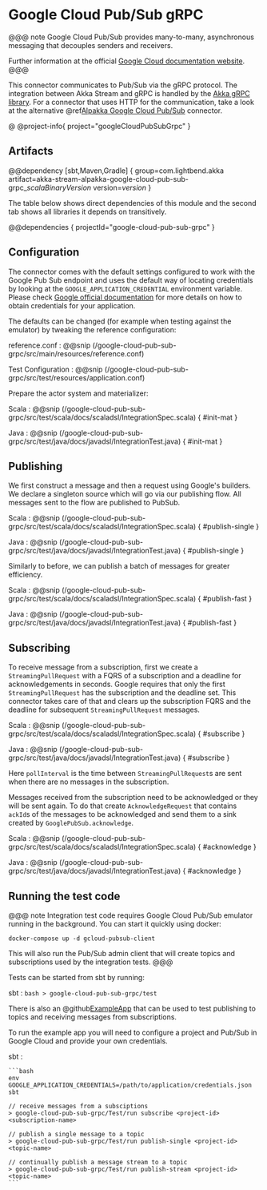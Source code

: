 # Google Cloud Pub/Sub gRPC

@@@ note
Google Cloud Pub/Sub provides many-to-many, asynchronous messaging that decouples senders and receivers.

Further information at the official [Google Cloud documentation website](https://cloud.google.com/pubsub/docs/overview).
@@@

This connector communicates to Pub/Sub via the gRPC protocol. The integration between Akka Stream and gRPC is handled by the
[Akka gRPC library](https://github.com/akka/akka-grpc). For a connector that uses HTTP for the communication, take a
look at the alternative @ref[Alpakka Google Cloud Pub/Sub](google-cloud-pub-sub.md) connector.

@ @project-info{ project="googleCloudPubSubGrpc" }

## Artifacts

@@dependency [sbt,Maven,Gradle] {
  group=com.lightbend.akka
  artifact=akka-stream-alpakka-google-cloud-pub-sub-grpc_$scalaBinaryVersion$
  version=$version$
}

The table below shows direct dependencies of this module and the second tab shows all libraries it depends on transitively.

@@dependencies { projectId="google-cloud-pub-sub-grpc" }


## Configuration

The connector comes with the default settings configured to work with the Google Pub Sub endpoint and uses the default way of
locating credentials by looking at the `GOOGLE_APPLICATION_CREDENTIAL` environment variable. Please check
[Google official documentation](https://cloud.google.com/pubsub/docs/reference/libraries#setting_up_authentication) for more details
on how to obtain credentials for your application.

The defaults can be changed (for example when testing against the emulator) by tweaking the reference configuration:

reference.conf
: @@snip (/google-cloud-pub-sub-grpc/src/main/resources/reference.conf)

Test Configuration
: @@snip (/google-cloud-pub-sub-grpc/src/test/resources/application.conf)

Prepare the actor system and materializer:

Scala
: @@snip (/google-cloud-pub-sub-grpc/src/test/scala/docs/scaladsl/IntegrationSpec.scala) { #init-mat }

Java
: @@snip (/google-cloud-pub-sub-grpc/src/test/java/docs/javadsl/IntegrationTest.java) { #init-mat }

## Publishing 

We first construct a message and then a request using Google's builders. We declare a singleton source which will go via our publishing flow. All messages sent to the flow are published to PubSub.

Scala
: @@snip (/google-cloud-pub-sub-grpc/src/test/scala/docs/scaladsl/IntegrationSpec.scala) { #publish-single }

Java
: @@snip (/google-cloud-pub-sub-grpc/src/test/java/docs/javadsl/IntegrationTest.java) { #publish-single }


Similarly to before, we can publish a batch of messages for greater efficiency.

Scala
: @@snip (/google-cloud-pub-sub-grpc/src/test/scala/docs/scaladsl/IntegrationSpec.scala) { #publish-fast }

Java
: @@snip (/google-cloud-pub-sub-grpc/src/test/java/docs/javadsl/IntegrationTest.java) { #publish-fast }

## Subscribing

To receive message from a subscription, first we create a `StreamingPullRequest` with a FQRS of a subscription and
a deadline for acknowledgements in seconds. Google requires that only the first `StreamingPullRequest` has the subscription
and the deadline set. This connector takes care of that and clears up the subscription FQRS and the deadline for subsequent
`StreamingPullRequest` messages.

Scala
: @@snip (/google-cloud-pub-sub-grpc/src/test/scala/docs/scaladsl/IntegrationSpec.scala) { #subscribe }

Java
: @@snip (/google-cloud-pub-sub-grpc/src/test/java/docs/javadsl/IntegrationTest.java) { #subscribe }

Here `pollInterval` is the time between `StreamingPullRequest`s are sent when there are no messages in the subscription.

Messages received from the subscription need to be acknowledged or they will be sent again. To do that create
`AcknowledgeRequest` that contains `ackId`s of the messages to be acknowledged and send them to a sink
created by `GooglePubSub.acknowledge`.

Scala
: @@snip (/google-cloud-pub-sub-grpc/src/test/scala/docs/scaladsl/IntegrationSpec.scala) { #acknowledge }

Java
: @@snip (/google-cloud-pub-sub-grpc/src/test/java/docs/javadsl/IntegrationTest.java) { #acknowledge }


## Running the test code

@@@ note
Integration test code requires Google Cloud Pub/Sub emulator running in the background. You can start it quickly using docker:

`docker-compose up -d gcloud-pubsub-client`

This will also run the Pub/Sub admin client that will create topics and subscriptions used by the
integration tests.
@@@

Tests can be started from sbt by running:

sbt
:   ```bash
    > google-cloud-pub-sub-grpc/test
    ```

There is also an @github[ExampleApp](/google-cloud-pub-sub-grpc/src/test/scala/docs/scaladsl/ExampleApp.scala) that can be used
to test publishing to topics and receiving messages from subscriptions.

To run the example app you will need to configure a project and Pub/Sub in Google Cloud and provide your own credentials.

sbt
:   &#9;

    ```bash
    env GOOGLE_APPLICATION_CREDENTIALS=/path/to/application/credentials.json sbt

    // receive messages from a subsciptions
    > google-cloud-pub-sub-grpc/Test/run subscribe <project-id> <subscription-name>

    // publish a single message to a topic
    > google-cloud-pub-sub-grpc/Test/run publish-single <project-id> <topic-name>

    // continually publish a message stream to a topic
    > google-cloud-pub-sub-grpc/Test/run publish-stream <project-id> <topic-name>
    ```
